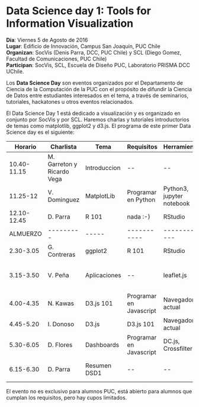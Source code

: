 # Data Science day 1: Tools for Information Visualization
**Día**: Viernes 5 de Agosto de 2016 <br/>
**Lugar**: Edificio de Innovación, Campus San Joaquín, PUC Chile <br/>
**Organizan**: SocVis (Denis Parra, DCC, PUC Chile) y SCL (Diego Gomez, Facultad de Comunicaciones, PUC Chile) <br/>
**Participan**: SocVis, SCL, Escuela de Diseño PUC, Laboratorio PRISMA DCC UChile.

Los **Data Science Day** son eventos organizados por el Departamento de Ciencia de la Computación 
de la PUC con el propósito de difundir la Ciencia de Datos entre estudiantes interesados en el tema,
a través de seminarios, tutoriales, hackatones u otros eventos relacionados. 

El Data Science Day 1 está dedicado a visualización y es organizado en conjunto por SocVis y por SCL. 
Haremos charlas y tutoriales introductorios de temas como 
matplotlib, ggplot2 y d3.js. El programa de este primer Data Science day es el siguiente:

| Horario	| Charlista	| Tema	| Requisitos	| Herramientas	| Descripcion |
| ------- | --------- | ----- | ----------- | ------------- | ----------- | 
| 10.40-11.15 |  M. Garreton y Ricardo Vega | Introduccion | -- | -- | Charla de Introducción a la visualizacion de información | 
| 11.25-12 | V. Dominguez | MatplotLib | Programar en Python | Python3, jupyter notebook | ----------- | 
| 12.10-12.45 | D. Parra | R 101 | nada :-) | RStudio | ----------- | 
| ALMUERZO | --------- | ----- | ----------- | ------------- | ----------- | 
| 2.30-3.05	| G. Contreras | ggplot2 | R 101 | RStudio | ----------- | 
| 3.15-3.50	| V. Peña	| Aplicaciones| -- | leaflet.js | Casos de uso de Visualizacion y Analytics |
| 4.00-4.35	| N. Kawas	| D3.js	101 | Programar en Javascript	| Navegador actual	| Intro a D3.js	| 
| 4.45-5.20	| I. Donoso	| D3.js	| D3.js 101 | Navegador actual| Interacciones con D3.js	| 
| 5.30-6.05	| D. Flores| 	Dashboards	| Programar en Javascript	| DC.js, Crossfilter.js | Implementacion de dashboard	| 
| 6.15-6.30	| D. Parra| 	Resumen	DSD1 | --	| -- | 	Palabras de cierre de la jornada	| 


El evento no es exclusivo para alumnos PUC, está abierto para alumnos que cumplan los requisitos, pero
hay cupos limitados. 


